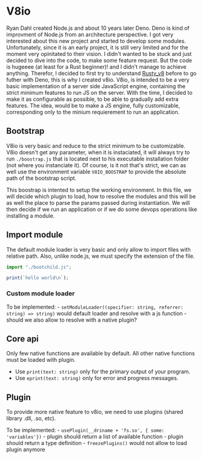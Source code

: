 # V8io

Ryan Dahl created Node.js and about 10 years later Deno. Deno is kind of improvment of Node.js from an architecture perspective. I got very interested about this new project and started to develop some modules. Unfortunately, since it is an early project, it is still very limited and for the moment very opinitated to their vision. I didn't wanted to be stuck and just decided to dive into the code, to make some feature request. But the code is hugeeee (at least for a Rust beginner)! and I didn't manage to achieve anything. Therefor, I decided to first try to understand [Rusty_v8](https://github.com/denoland/rusty_v8) before to go futher with Deno, this is why I created v8io. V8io, is intended to be a very basic implementation of a server side JavaScript engine, containing the strict minimum features to run JS on the server. With the time, I decided to make it as configurable as possible, to be able to gradually add extra features. The idea, would be to make a JS engine, fully customizable, corresponding only to the minium requierement to run an application.

## Bootstrap

V8io is very basic and reduce to the strict minimum to be customizable. V8io doesn't get any parameter, when it is instaciated, it will always try to run `./boostrap.js` that is located next to his executable installation folder (not where you instanciate it). Of course, is it not that's strict, we can as well use the environment variable `V8IO_BOOSTRAP` to provide the absolute path of the bootstrap script.

This boostrap is intented to setup the working environment. In this file, we will decide which plugin to load, how to resolve the modules and this will be as well the place to parse the params passed during instantiation. We will then decide if we run an application or if we do some devops operations like installing a module.

## Import module

The default module loader is very basic and only allow to import files with relative path. Also, unlike node.js, we must specify the extension of the file.

```js
import "./bootchild.js";

print(`hello world\n`);
```

### Custom module loader

To be implemented:
    - `setModuleLoader((specifier: string, referrer: string) => string)` would default loader and resolve with a js function
    - should we also allow to resolve with a native plugin?

## Core api

Only few native functions are available by default. All other native functions must be loaded with plugin.

- Use `print(text: string)` only for the primary output of your program.
- Use `eprint(text: string)` only for error and progress messages.

## Plugin

To provide more native feature to v8io, we need to use plugins (shared library .dll, .so, etc).

To be implemented:
    - `usePlugin(__driname + 'fs.so', { some: 'variables'})`
        - plugin should return a list of available function
        - plugin should return a type definition
    - `freezePlugins()` would not allow to load plugin anymore
